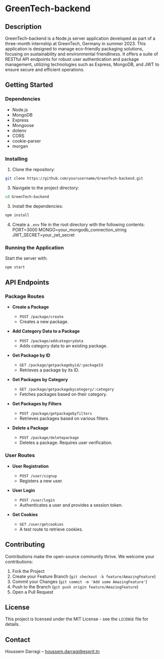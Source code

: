 # GreenTech-backend

## Description

GreenTech-backend is a Node.js server application developed as part of a three-month internship at GreenTech, Germany in summer 2023. This application is designed to manage eco-friendly packaging solutions, focusing on sustainability and environmental friendliness. It offers a suite of RESTful API endpoints for robust user authentication and package management, utilizing technologies such as Express, MongoDB, and JWT to ensure secure and efficient operations.


## Getting Started

### Dependencies

- Node.js
- MongoDB
- Express
- Mongoose
- dotenv
- CORS
- cookie-parser
- morgan

### Installing

1. Clone the repository:
```bash
git clone https://github.com/yourusername/GreenTech-backend.git
```
3. Navigate to the project directory:
```bash
cd GreenTech-backend
```
3. Install the dependencies:
```bash
npm install
```
4. Create a `.env` file in the root directory with the following contents:
PORT=3000
MONGO=your_mongodb_connection_string
JWT_SECRET=your_jwt_secret


### Running the Application

Start the server with:
```bash
npm start
```

## API Endpoints

### Package Routes

- **Create a Package**
  - `POST /package/create`
  - Creates a new package.

- **Add Category Data to a Package**
  - `POST /package/addcategorydata`
  - Adds category data to an existing package.

- **Get Package by ID**
  - `GET /package/getpackagebyid/:packageId`
  - Retrieves a package by its ID.

- **Get Packages by Category**
  - `GET /package/getpackagebycategory/:category`
  - Fetches packages based on their category.

- **Get Packages by Filters**
  - `POST /package/getpackagebyfilters`
  - Retrieves packages based on various filters.

- **Delete a Package**
  - `POST /package/deletepackage`
  - Deletes a package. Requires user verification.

### User Routes

- **User Registration**
  - `POST /user/signup`
  - Registers a new user.

- **User Login**
  - `POST /user/login`
  - Authenticates a user and provides a session token.

- **Get Cookies**
  - `GET /user/getcookies`
  - A test route to retrieve cookies.

## Contributing

Contributions make the open-source community thrive. We welcome your contributions:

1. Fork the Project
2. Create your Feature Branch (`git checkout -b feature/AmazingFeature`)
3. Commit your Changes (`git commit -m 'Add some AmazingFeature'`)
4. Push to the Branch (`git push origin feature/AmazingFeature`)
5. Open a Pull Request

## License

This project is licensed under the MIT License - see the `LICENSE` file for details.

## Contact

Houssem Darragi – [houssem.darragi@esprit.tn](mailto:houssem.darragi@esprit.tn)
